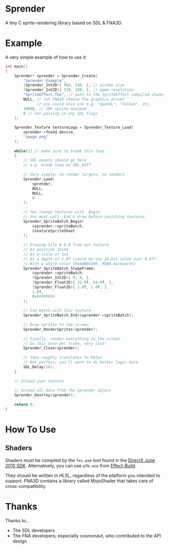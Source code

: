 # Sprender

A tiny C sprite-rendering library based on SDL & FNA3D.

# Example

A very simple example of how to use it:

```c
int main()
{
    Sprender* sprender = Sprender_Create(
        "Sprender Example",
        (Sprender_Int2D){ 960, 540, }, // window size
        (Sprender_Int2D){ 320, 180, }, // game resolution
        "SpriteEffect.fbx", // path to the SpriteEffect compiled shader
        NULL, // let FNA3D choose the graphics driver
              // you could also use e.g. "OpenGL", "Vulkan", etc.
        10000, // 10k sprite maximum
        0 // not passing in any SDL flags
    );
    
    Sprender_Texture textureLogo = Sprender_Texture_Load(
        sprender->fna3d.device,
        "image.png"
    );
    
    while(1) // make sure to break this loop
    {
        // SDL events should go here
        // e.g. break loop on SDL_QUIT
        
        // Very simple; no render targets, no shaders
        Sprender_Load(
            sprender,
            NULL,
            NULL,
            0
        );
        
        // You change textures with _Begin
        // You must call _End & draw before switching textures
        Sprender_SpriteBatch_Begin(
            &sprender->spriteBatch,
            &textureSpriteSheet
        );
        
        // Drawing tile # 0,0 from our texture
        // At position 32x64
        // At a scale of 1x1
        // At a depth of 1.0f (could be any 16-bit value over 0.0f)
        // With a white color (0xAABBGGRR, RGBA backwards)
        Sprender_SpriteBatch_StageFrame(
            &sprender->spriteBatch,
            (Sprender_Int2D){ 0, 0, },
            (Sprender_Float2D){ 32.0f, 64.0f, },
            (Sprender_Float2D){ 1.0f, 1.0f, },
            1.0f,
            0xFFFFFFFF
        );
        
        // End batch with this texture
        Sprender_SpriteBatch_End(&sprender->spriteBatch);
        
        // Draw sprites to the screen
        Sprender_RenderSprites(sprender);
        
        // Finally, render everything to the screen
        // Do this once per frame, very last!
        Sprender_Close(sprender);
        
        // 16ms roughly translates to 60fps
        // Not perfect; you'll want to do better logic here
        SDL_Delay(16);
    }
    
    // Unload your texture
    
    // Unload all data from the Sprender object
    Sprender_Destroy(sprender);
    
    return 0;
}
```

# How To Use

## Shaders

Shaders must be compiled by the `fxc.exe` tool found in the [DirectX June 2010 SDK](https://www.microsoft.com/en-us/download/details.aspx?id=8109). Alternatively, you can use `efb.exe` from [Effect-Build](https://github.com/GlaireDaggers/Effect-Build/releases/tag/v0.1).

They should be written in HLSL, regardless of the platform you intended to support. FNA3D contains a library called MojoShader that takes care of cross-compatibility.

# Thanks

Thanks to...
- The SDL developers
- The FNA developers; especially cosmonaut, who contributed to the API design
